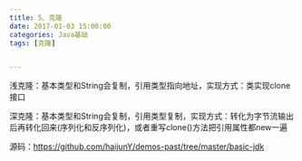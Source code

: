 ```yaml
---
title: 5、克隆
date: 2017-01-03 15:00:00
categories: Java基础
tags: [克隆]


---
```


浅克隆：基本类型和String会复制，引用类型指向地址，实现方式：类实现clone接口

深克隆：基本类型和String会复制，引用类型复制，实现方式：转化为字节流输出后再转化回来(序列化和反序列化)，或者重写clone()方法把引用属性都new一遍

源码：https://github.com/haijunY/demos-past/tree/master/basic-jdk